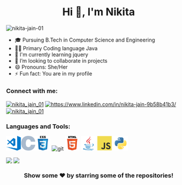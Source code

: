 <h1 align="center">Hi 👋, I'm Nikita</h1>
<p align="left"> <img src="https://komarev.com/ghpvc/?username=nikita-jain-01&label=Profile%20views&color=0e75b6&style=flat" alt="nikita-jain-01" /> </p>
<ul type="disc">
  <li>🎓 Pursuing B.Tech in Computer Science and Engineering</li>
  <li>👩‍💻 Primary Coding language Java</li>
  <li>🔭 I'm currently learning jquery</li>
  <li>👯 I’m looking to collaborate in projects</li>
  <li>😄 Pronouns: She/Her</li>
  <li>⚡ Fun fact: You are in my profile</li>
</ul>

<h3 align="left">Connect with me:</h3>
<p align="left">
<a href="https://twitter.com/nikita_jain_01" target="blank"><img align="center" src="https://cdn.jsdelivr.net/npm/simple-icons@3.0.1/icons/twitter.svg" alt="nikita_jain_01" height="30" width="40" /></a>
<a href="https://www.linkedin.com/in/nikita-jain-9b58b41b3/" target="blank"><img align="center" src="https://cdn.jsdelivr.net/npm/simple-icons@3.0.1/icons/linkedin.svg" alt="https://www.linkedin.com/in/nikita-jain-9b58b41b3/" height="30" width="40" /></a>
<a href="https://instagram.com/nikita_jain_01" target="blank"><img align="center" src="https://cdn.jsdelivr.net/npm/simple-icons@3.0.1/icons/instagram.svg" alt="nikita_jain_01" height="30" width="40" /></a>
</p>

<h3 align="left">Languages and Tools:</h3>
<p>
<img align="left" alt="Visual Studio Code" height="40" width="40" src="https://raw.githubusercontent.com/github/explore/80688e429a7d4ef2fca1e82350fe8e3517d3494d/topics/visual-studio-code/visual-studio-code.png" />
<img align="left" src="https://raw.githubusercontent.com/devicons/devicon/master/icons/c/c-original.svg" alt="c" width="40" height="40"/> 
<img src="https://raw.githubusercontent.com/devicons/devicon/master/icons/css3/css3-original-wordmark.svg" alt="css3" width="40" height="40"/>
<img src="https://www.vectorlogo.zone/logos/git-scm/git-scm-icon.svg" alt="git" width="40" height="40"/>
<img src="https://raw.githubusercontent.com/devicons/devicon/master/icons/html5/html5-original-wordmark.svg" alt="html5" width="40" height="40"/>
<img src="https://raw.githubusercontent.com/devicons/devicon/master/icons/java/java-original.svg" alt="java" width="40" height="40"/>
<img src="https://raw.githubusercontent.com/devicons/devicon/master/icons/javascript/javascript-original.svg" alt="javascript" width="40" height="40"/>
<img src="https://raw.githubusercontent.com/devicons/devicon/master/icons/python/python-original.svg" alt="python" width="40" height="40"/></p>

<img src="https://github-readme-stats.vercel.app/api?username=nikita-jain-01&&show_icons=true&title_color=00ffff&icon_color=bb2acf&text_color=daf7dc&bg_color=151515" align="center">

<img src="https://github-readme-streak-stats.herokuapp.com/?user=nikita-jain-01&&show_icons=true&title_color=00ffff&icon_color=bb2acf&text_color=daf7dc&bg_color=151515" align="center">

<h3 align="center">Show some ❤️ by starring some of the repositories!</h3>
